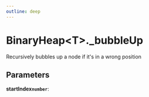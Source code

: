 ```yaml
---
outline: deep
---
```


# **BinaryHeap&lt;T&gt;._bubbleUp**

Recursively bubbles up a node if it's in a wrong position

## ****Parameters****

**startIndex`number`**: 

